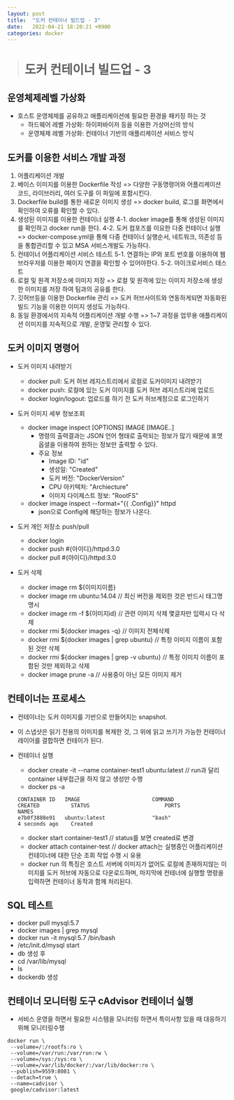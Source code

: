 ```yaml
---
layout: post
title:  "도커 컨테이너 빌드업 - 3"
date:   2022-04-21 18:20:21 +0900
categories: docker
---
```


> # 도커 컨테이너 빌드업 - 3

## 운영체제레벨 가상화
- 호스트 운영체제를 공유하고 애플리케이션에 필요한 환경을 패키징 하는 것
    - 하드웨어 레벨 가상화: 하이퍼바이저 등을 이용한 가상머신의 방식
    - 운영체제 레벨 가상화: 컨테이너 기반의 애플리케이션 서비스 방식


## 도커를 이용한 서비스 개발 과정
1. 어플리케이션 개발
2. 베이스 이미지를 이용한 Dockerfile 작성 => 다양한 구동명령어와 어플리케이션 코드, 라이브러리, 여러 도구를 이 파일에 포함시킨다.
3. Dockerfile build를 통한 새로운 이미지 생성 => docker build, 로그를 화면에서 확인하여 오류를 확인할 수 있다.
4. 생성된 이미지를 이용한 컨테이너 실행 
    4-1. docker image를 통해 생성된 이미지를 확인하고 docker run을 한다.
    4-2. 도커 컴포즈를 이요한 다중 컨테이너 실행 => docker-compose.yml을 통해 다중 컨테이너 실행순서, 네트워크, 의존성 등을 통합관리할 수 있고 MSA 서비스개발도 가능하다.
5. 컨테이너 어플리케이션 서비스 테스트 
    5-1. 연결하는 IP와 포트 번호를 이용하여 웹 브라우저를 이용한 페이지 연결을 확인할 수 있어야한다.
    5-2. 마이크로서비스 테스트
6. 로컬 및 원격 저장소에 이미지 저장 => 로컬 및 원격에 있는 이미지 저장소에 생성한 이미지를 저장 하여 팀과의 공유를 한다.
7. 깃허브등을 이용한 Dockerfile 관리 => 도커 허브사이트와 연동하게되면 자동화된 빌드 기능을 이용한 이미지 생성도 가능하다.
8. 동일 환경에서의 지속적 어플리케이션 개발 수행 => 1~7 과정을 업무용 애플리케이션 이미지를 지속적으로 개발, 운영및 관리할 수 있다.


## 도커 이미지 명령어
- 도커 이미지 내려받기
    - docker pull: 도커 허브 레지스트리에서 로컬로 도커이미지 내려받기
    - docker push: 로컬에 있는 도커 이미지를 도커 허브 레지스트리에 업로드
    - docker login/logout: 업로드를 하기 전 도커 허브계정으로 로그인하기
- 도커 이미지 세부 정보조회
    - docker image inspect [OPTIONS] IMAGE [IMAGE..]
        - 명령의 출력결과는 JSON 언어 형태로 출력되는 정보가 많기 때문에 포맷 옵셜을 이용하여 원하는 정보만 출력할 수 있다.
        - 주요 정보
            - Image ID: "id"
            - 생성일: "Created"
            - 도커 버전: "DockerVersion"
            - CPU 아키텍처: "Archiecture"
            - 이미지 다이제스트 정보: "RootFS"
    - docker image inspect --format="{{ .Config}}" httpd
        - json으로 Config에 해당하는 정보가 나온다.
- 도커 개인 저장소 push/pull
    - docker login
    - docker push #{아이디}/httpd:3.0
    - docker pull #{아이디}/httpd:3.0

- 도커 삭제
    - docker image rm ${이미지이름}
    - docker image rm ubuntu:14.04 // 최신 버전을 제외한 것은 반드시 태그명 명시
    - docker image rm -f ${이미지id} // 관련 이미지 삭제 몇글자만 입력시 다 삭제
    - docker rmi ${docker images -q} // 이미지 전체삭제
    - docker rmi ${docker images | grep ubuntu} // 특정 이미지 이름이 포함된 것만 삭제
    - docker rmi ${docker images | grep -v ubuntu} // 특정 이미지 이름이 포함된 것만 제외하고 삭제
    - docker image prune -a // 사용중이 아닌 모든 이미지 제거


## 컨테이너는 프로세스
- 컨테이너는 도커 이미지를 기반으로 만들어지는 snapshot.
- 이 스냅샷은 읽기 전용의 이미지를 복제한 것, 그 위에 읽고 쓰기가 가능한 컨테이너 레이어를 결합하면 컨테이가 된다.
- 컨테이너 실행
    - docker create -it --name container-test1 ubuntu:latest // run과 달리 container 내부접근을 하지 않고 생성만 수행
    - docker ps -a
    
    ```
    CONTAINER ID   IMAGE                       COMMAND                  CREATED          STATUS                        PORTS                                                                                                    NAMES
    e7b0f3888e91   ubuntu:latest               "bash"                   4 seconds ago    Created
    ```
    - docker start container-test1 // status를 보면 created로 변경
    - docker attach container-test // docker attach는 실행중인 어플리케이션 컨테이너에 대한 단순 조회 작업 수행 시 유용
    - docker run 의 특징은 호스트 서버에 이미지가 없어도 로컬에 존재하지않는 이미지를 도커 허브에 자동으로 다운로드하며, 마지막에 컨테너에 실행할 명령을 입력하면 컨테이너 동작과 함께 처리된다.

## SQL 테스트 
- docker pull mysql:5.7
- docker images | grep mysql
- docker run -it mysql:5.7 /bin/bash
- /etc/init.d/mysql start
- db 생성 후
- cd /var/lib/mysql
- ls
- dockerdb 생성

## 컨테이너 모니터링 도구 cAdvisor 컨테이너 실행
- 서비스 운영을 하면서 필요한 시스템을 모니터링 하면서 특이사항 있을 때 대응하기 위해 모니터링수행
```
docker run \
 --volume=/:/rootfs:ro \
 --volume=/var/run:/var/run:rw \
 --volume=/sys:/sys:ro \
 --volume=/var/lib/docker/:/var/lib/docker:ro \
 --publish=9559:8081 \
 --detach=true \
 --name=cadvisor \
 google/cadvisor:latest
```